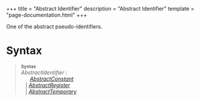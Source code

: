 +++
title = "Abstract Identifier"
description = "Abstract Identifier"
template = "page-documentation.html"
+++

One of the abstract pseudo-identifiers.

# Syntax

> **<sup>Syntax</sup>**\
> _AbstractIdentifier_ :\
> &nbsp;&nbsp; &nbsp;&nbsp; _[AbstractConstant]_\
> &nbsp;&nbsp; | _[AbstractRegister]_\
> &nbsp;&nbsp; | _[AbstractTemporary]_

[AbstractConstant]: @/documentation/as2/expressions/abstract-constant.md
[AbstractRegister]: @/documentation/as2/expressions/abstract-register.md
[AbstractTemporary]: @/documentation/as2/expressions/abstract-temporary.md
